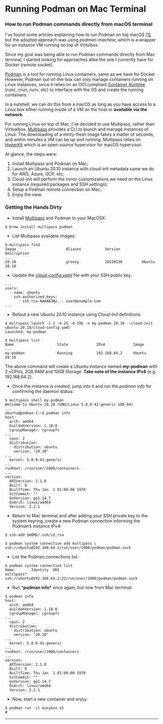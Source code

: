 # Running Podman on Mac Terminal

###  

### How to run Podman commands directly from macOS terminal

I've found some articles explaining how to run Podman on top macOS [[1\]](https://developers.redhat.com/blog/2020/02/12/podman-for-macos-sort-of/), but the adopted approach was using *podman-machine*, which is a wrapper for an instance VM running on top of Virtulbox.

Since my goal was being able to run Podman commands directly from Mac terminal, I started looking for approaches alike the one I currently have for Docker (remote socket).

[Podman](https://podman.io/) is a tool for running Linux containers, same as we have for Docker. However, Podman out-of-the-box can only manage containers running on Linux instances, since it relies on an OCI compliant [Container Runtime](https://developers.redhat.com/blog/2018/02/22/container-terminology-practical-introduction/#h.6yt1ex5wfo55) (runc, crun, runv, etc) to interface with the OS and create the running containers.

In a nutshell, we can do this from a macOS as long as you have access to a Linux box either running inside of a VM on the host or **available via the network**.

For running Linux on top of Mac, I've decided to use Multipass, rather than Virtualbox. [Multipass](https://multipass.run/) provides a CLI to launch and manage instances of Linux. The downloading of a minty-fresh image takes a matter of seconds, and within minutes a VM can be up and running. Multipass relies on [HyperKit](https://github.com/moby/hyperkit) which is an open-source hypervisor for macOS hypervisor.

At glance, the steps were:

1. Install Multipass and Podman on Mac;
2. Launch an Ubuntu 20.10 instance with cloud-init metadata same we do for AWS, Azure, GCP, etc;
3. Cloud-init will perform the minor customizations we need on the Linux instance (required packages and SSH settings);
4. Setup a Podman remote connection on Mac;
5. Enjoy the view.

### Getting the Hands Dirty

- Install [Multipass](https://multipass.run/) and Podman to your MacOSX:

```
$ brew install multipass podman
```



- List Multipass available images:

```
$ multipass find                                                                                           
Image                       Aliases           Version          Description
...
20.10                       groovy            20210130         Ubuntu 20.10
```



- Update the [*cloud-config.yaml*](https://raw.githubusercontent.com/hutger/podman-on-mac/main/ubuntu-20.10/cloud-init.yaml) file with your SSH public key.

```
...
users:
  - name: ubuntu
    ssh-authorized-keys:
      - ssh-rsa AAAAB3Nz... user@example.com
...
```



- Rollout a new Ubuntu 20.10 instance using *Cloud-Init* definitions:

```
$ multipass launch -c 2 -m 2G -d 10G -n my-podman 20.10 --cloud-init ubuntu-20.10/cloud-config.yaml
Launched: my-podman

$ multipass list                                                                                      
Name                    State             IPv4             Image
...
my-podman               Running           192.168.64.2     Ubuntu 20.10
```

The above command will create a Ubuntu instance named **my-podman** with 2 vCPUs, 2GB RAM and 10GB Storage. **Take note of the instance IPv4** (e.g. 192.168.64.2).



- Once the instance is created, jump into it and run the *podman info* for confirming the daemon status:

```
$ multipass shell my-podman
Welcome to Ubuntu 20.10 (GNU/Linux 5.8.0-41-generic x86_64)
...
ubuntu@podman-1:~$ podman info 
host:
  arch: amd64
  buildahVersion: 1.18.0
  cgroupManager: cgroupfs
...
  cpus: 2
  distribution:
    distribution: ubuntu
    version: "20.10"
...
  kernel: 5.8.0-41-generic
...
runRoot: /run/user/1000/containers
...
version:
  APIVersion: 2.1.0
  Built: 0
  BuiltTime: Thu Jan  1 01:00:00 1970
  GitCommit: ""
  GoVersion: go1.14.7
  OsArch: linux/amd64
  Version: 2.2.1
```



- Return to Mac terminal and after adding your SSH private key to the system keyring, create a new Podman connection informing the Podman’s instance IPv4:

```
$ ssh-add $HOME/.ssh/id_rsa

$ podman system connection add multipass \
ssh://ubuntu@192.168.64.2/run/user/1000/podman/podman.sock
```



- List the Podman connections list:

```
$ podman system connection list                                                                       
Name        Identity  URI
multipass*            ssh://ubuntu@192.168.64.2:22/run/user/1000/podman/podman.sock
```



- Run ***podman info\*** once again, but now from Mac terminal:

```
$ podman info 
host:
  arch: amd64
  buildahVersion: 1.18.0
  cgroupManager: cgroupfs
...
  cpus: 2
  distribution:
    distribution: ubuntu
    version: "20.10"
...
  kernel: 5.8.0-41-generic
...
runRoot: /run/user/1000/containers
...
version:
  APIVersion: 2.1.0
  Built: 0
  BuiltTime: Thu Jan  1 01:00:00 1970
  GitCommit: ""
  GoVersion: go1.14.7
  OsArch: linux/amd64
  Version: 2.2.1
```



- Now, start a new container and enjoy:

```
$ podman run -it busybox sh
#
```



----

